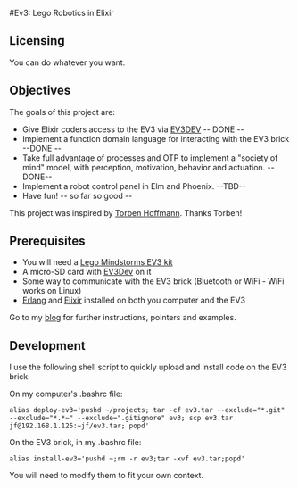 #Ev3: Lego Robotics in Elixir

## Licensing

You can do whatever you want.

## Objectives

The goals of this project are:

+ Give Elixir coders access to the EV3 via [EV3DEV](http://ev3dev.org) -- DONE --
+ Implement a function domain language for interacting with the EV3 brick --DONE --
+ Take full advantage of processes and OTP to implement a "society of mind" model, with perception, motivation, behavior and actuation. --DONE--
+ Implement a robot control panel in Elm and Phoenix. --TBD--
+ Have fun! -- so far so good --

This project was inspired by [Torben Hoffmann](http://www.elixirconf.eu/elixirconf2015/torben-hoffmann). Thanks Torben!

## Prerequisites

* You will need a [Lego Mindstorms EV3 kit](http://www.lego.com/en-us/mindstorms/)
* A micro-SD card with [EV3Dev](http://www.ev3dev.org) on it
* Some way to communicate with the EV3 brick (Bluetooth or WiFi - WiFi works on Linux)
* [Erlang](http://www.erlang.org) and [Elixir](http://http://elixir-lang.org/) installed on both you computer and the EV3

Go to my [blog](http://jfcloutier.github.io/robotex/) for further instructions, pointers and examples.

## Development

I use the following shell script to quickly upload and install code on the EV3 brick:

On my computer's .bashrc file:

`alias deploy-ev3='pushd ~/projects; tar -cf ev3.tar --exclude="*.git" --exclude="*.*~" --exclude=".gitignore" ev3; scp ev3.tar jf@192.168.1.125:~jf/ev3.tar; popd'`

On the EV3 brick, in my .bashrc file:

`alias install-ev3='pushd ~;rm -r ev3;tar -xvf ev3.tar;popd'`

You will need to modify them to fit your own context.



